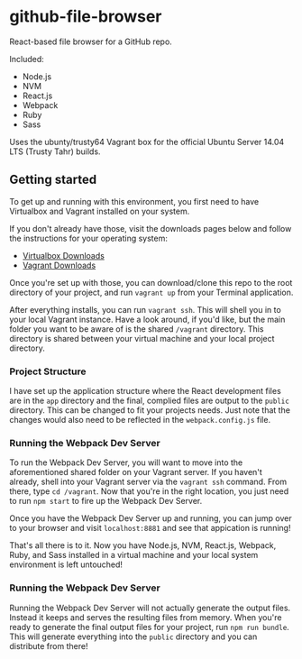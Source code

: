 # github-file-browser

React-based file browser for a GitHub repo.

Included:
- Node.js
- NVM
- React.js
- Webpack
- Ruby
- Sass

Uses the ubunty/trusty64 Vagrant box for the official Ubuntu Server 14.04 LTS (Trusty Tahr) builds.


## Getting started

To get up and running with this environment, you first need to have Virtualbox and Vagrant installed on your system.

If you don't already have those, visit the downloads pages below and follow the instructions for your operating system:

* [Virtualbox Downloads](https://www.virtualbox.org/wiki/Downloads)
* [Vagrant Downloads](https://www.vagrantup.com/downloads.html)

Once you're set up with those, you can download/clone this repo to the root directory of your project, and run `vagrant up` from your Terminal application.

After everything installs, you can run `vagrant ssh`. This will shell you in to your local Vagrant instance. Have a look around, if you'd like, but the main folder you want to be aware of is the shared `/vagrant` directory. This directory is shared between your virtual machine and your local project directory.


### Project Structure

I have set up the application structure where the React development files are in the `app` directory and the final, complied files are output to the `public` directory. This can be changed to fit your projects needs. Just note that the changes would also need to be reflected in the `webpack.config.js` file.


### Running the Webpack Dev Server

To run the Webpack Dev Server, you will want to move into the aforementioned shared folder on your Vagrant server. If you haven't already, shell into your Vagrant server via the `vagrant ssh` command. From there, type `cd /vagrant`. Now that you're in the right location, you just need to run `npm start` to fire up the Webpack Dev Server.

Once you have the Webpack Dev Server up and running, you can jump over to your browser and visit `localhost:8881` and see that appication is running!

That's all there is to it. Now you have Node.js, NVM, React.js, Webpack, Ruby, and Sass installed in a virtual machine and your local system environment is left untouched!

### Running the Webpack Dev Server

Running the Webpack Dev Server will not actually generate the output files. Instead it keeps and serves the resulting files from memory. When you're ready to generate the final output files for your project, run `npm run bundle`. This will generate everything into the `public` directory and you can distribute from there!
